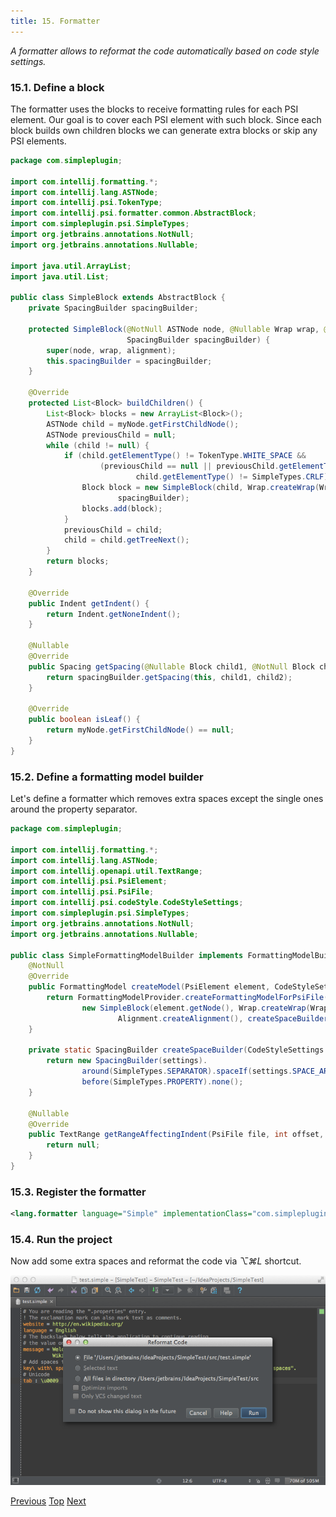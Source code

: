 ```yaml
---
title: 15. Formatter
---
```


*A formatter allows to reformat the code automatically based on code style settings.*

### 15.1. Define a block

The formatter uses the blocks to receive formatting rules for each PSI element.
Our goal is to cover each PSI element with such block. Since each block builds own children blocks we can generate extra blocks or skip any PSI elements.

```java
package com.simpleplugin;

import com.intellij.formatting.*;
import com.intellij.lang.ASTNode;
import com.intellij.psi.TokenType;
import com.intellij.psi.formatter.common.AbstractBlock;
import com.simpleplugin.psi.SimpleTypes;
import org.jetbrains.annotations.NotNull;
import org.jetbrains.annotations.Nullable;

import java.util.ArrayList;
import java.util.List;

public class SimpleBlock extends AbstractBlock {
    private SpacingBuilder spacingBuilder;

    protected SimpleBlock(@NotNull ASTNode node, @Nullable Wrap wrap, @Nullable Alignment alignment,
                          SpacingBuilder spacingBuilder) {
        super(node, wrap, alignment);
        this.spacingBuilder = spacingBuilder;
    }

    @Override
    protected List<Block> buildChildren() {
        List<Block> blocks = new ArrayList<Block>();
        ASTNode child = myNode.getFirstChildNode();
        ASTNode previousChild = null;
        while (child != null) {
            if (child.getElementType() != TokenType.WHITE_SPACE &&
                    (previousChild == null || previousChild.getElementType() != SimpleTypes.CRLF ||
                            child.getElementType() != SimpleTypes.CRLF)) {
                Block block = new SimpleBlock(child, Wrap.createWrap(WrapType.NONE, false), Alignment.createAlignment(),
                        spacingBuilder);
                blocks.add(block);
            }
            previousChild = child;
            child = child.getTreeNext();
        }
        return blocks;
    }

    @Override
    public Indent getIndent() {
        return Indent.getNoneIndent();
    }

    @Nullable
    @Override
    public Spacing getSpacing(@Nullable Block child1, @NotNull Block child2) {
        return spacingBuilder.getSpacing(this, child1, child2);
    }

    @Override
    public boolean isLeaf() {
        return myNode.getFirstChildNode() == null;
    }
}
```

### 15.2. Define a formatting model builder

Let's define a formatter which removes extra spaces except the single ones around the property separator.

```java
package com.simpleplugin;

import com.intellij.formatting.*;
import com.intellij.lang.ASTNode;
import com.intellij.openapi.util.TextRange;
import com.intellij.psi.PsiElement;
import com.intellij.psi.PsiFile;
import com.intellij.psi.codeStyle.CodeStyleSettings;
import com.simpleplugin.psi.SimpleTypes;
import org.jetbrains.annotations.NotNull;
import org.jetbrains.annotations.Nullable;

public class SimpleFormattingModelBuilder implements FormattingModelBuilder {
    @NotNull
    @Override
    public FormattingModel createModel(PsiElement element, CodeStyleSettings settings) {
        return FormattingModelProvider.createFormattingModelForPsiFile(element.getContainingFile(),
                new SimpleBlock(element.getNode(), Wrap.createWrap(WrapType.NONE, false),
                        Alignment.createAlignment(), createSpaceBuilder(settings)), settings);
    }

    private static SpacingBuilder createSpaceBuilder(CodeStyleSettings settings) {
        return new SpacingBuilder(settings).
                around(SimpleTypes.SEPARATOR).spaceIf(settings.SPACE_AROUND_ASSIGNMENT_OPERATORS).
                before(SimpleTypes.PROPERTY).none();
    }

    @Nullable
    @Override
    public TextRange getRangeAffectingIndent(PsiFile file, int offset, ASTNode elementAtOffset) {
        return null;
    }
}
```

### 15.3. Register the formatter

```xml
<lang.formatter language="Simple" implementationClass="com.simpleplugin.SimpleFormattingModelBuilder"/>
```

### 15.4. Run the project

Now add some extra spaces and reformat the code via *⌥⌘L* shortcut.

![Formatter](img/formatter.png)

[Previous](structure_view_factory.html)
[Top](../custom_language_support_tutorial.md)
[Next](code_style_settings.html)



